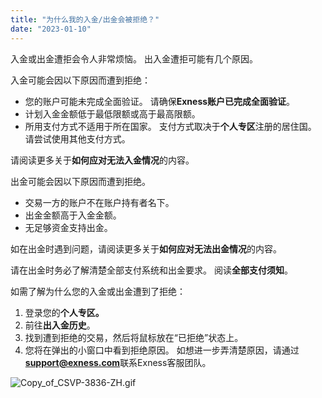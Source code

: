 ```yaml
---
title: "为什么我的入金/出金会被拒绝？"
date: "2023-01-10"
---
```


入金或出金遭拒会令人非常烦恼。 出入金遭拒可能有几个原因。

入金可能会因以下原因而遭到拒绝：

- 您的账户可能未完成全面验证。 请确保**Exness账户已完成全面验证**。
- 计划入金金额低于最低限额或高于最高限额。
- 所用支付方式不适用于所在国家。 支付方式取决于**个人专区**注册的居住国。 请尝试使用其他支付方式。

请阅读更多关于**如何应对无法入金情况**的内容。 

出金可能会因以下原因而遭到拒绝。

- 交易一方的账户不在账户持有者名下。
- 出金金额高于入金金额。
- 无足够资金支持出金。

如在出金时遇到问题，请阅读更多关于**如何应对无法出金情况**的内容。

请在出金时务必了解清楚全部支付系统和出金要求。 阅读**全部支付须知**。

如需了解为什么您的入金或出金遭到了拒绝：

1. 登录您的**个人专区。**
2. 前往**出入金历史**。
3. 找到遭到拒绝的交易，然后将鼠标放在“已拒绝”状态上。
4. 您将在弹出的小窗口中看到拒绝原因。 如想进一步弄清楚原因，请通过**support@exness.com**联系Exness客服团队。

![Copy_of_CSVP-3836-ZH.gif](https://testingcf.jsdelivr.net/gh/jarlin8/OSS@main/exhelp/Copy_of_CSVP-3836-ZH.gif)
